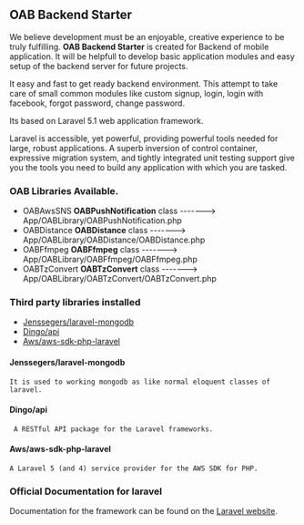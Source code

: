 ## OAB Backend Starter

We believe development must be an enjoyable, creative experience to be truly fulfilling.
**OAB Backend Starter** is created for Backend of mobile application.
It will be helpfull to develop basic application modules and easy setup of the backend server for 
future projects.

It easy and fast to get ready backend environment.
This attempt to take care of small common modules like custom signup, login, login with facebook, forgot password, change password.

Its based on Laravel 5.1 web application framework.

Laravel is accessible, yet powerful, providing powerful tools needed for large, robust applications. A superb inversion of control container, expressive migration system, and tightly integrated unit testing support give you the tools you need to build any application with which you are tasked.

### OAB Libraries Available.

   -  OABAwsSNS __OABPushNotification__ class -------> App/OABLibrary/OABPushNotification.php
   -  OABDistance __OABDistance__ class  -------> App/OABLibrary/OABDistance/OABDistance.php
   -  OABFfmpeg __OABFfmpeg__ class  -------> App/OABLibrary/OABFfmpeg/OABFfmpeg.php
   -  OABTzConvert __OABTzConvert__ class  -------> App/OABLibrary/OABTzConvert/OABTzConvert.php


### Third party libraries installed
  -  [Jenssegers/laravel-mongodb](https://github.com/jenssegers/laravel-mongodb)
  -  [Dingo/api](https://github.com/dingo/api)
  -  [Aws/aws-sdk-php-laravel](https://github.com/aws/aws-sdk-php-laravel)
  
#### Jenssegers/laravel-mongodb
    It is used to working mongodb as like normal eloquent classes of laravel.

#### Dingo/api
     A RESTful API package for the Laravel frameworks. 

#### Aws/aws-sdk-php-laravel
    A Laravel 5 (and 4) service provider for the AWS SDK for PHP.

### Official Documentation for laravel

Documentation for the framework can be found on the [Laravel website](http://laravel.com/docs).



